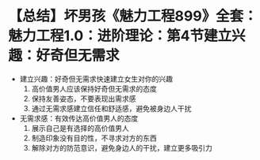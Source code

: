 # 【总结】坏男孩《魅力工程899》全套：魅力工程1.0：进阶理论：第4节建立兴趣：好奇但无需求

-   建立兴趣：好奇但无需求快速建立女生对你的兴趣
    1.  高价值男人应该保持好奇但无需求的态度
    2.  保持友善姿态，不要表现出需求感
    3.  通过无需求感建立信任和舒适感，避免被身边人干扰
-   无需求感：有效传达高价值男人的态度
    1.  展示自己是有选择的高价值男人
    2.  制造印象没有目的性，不寻求对方的东西
    3.  解除对方的防范意识，避免身边人的干扰，建立更多吸引力